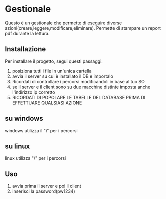 # Gestionale

Questo è un gestionale che permette di eseguire diverse azioni(creare,leggere,modificare,eliminare).
Permette di stampare un report pdf durante la lettura.

## Installazione

Per installare il progetto, segui questi passaggi:

1. posiziona tutti i file in un'unica cartella
2. avvia il server su cui è installato il DB e importalo
3. Ricordati di controllare i percorsi modificandoli in base al tuo SO
4. se il server e il client sono su due macchine distinte imposta anche l'indirizzo ip corretto
5. RICORDATI DI POPOLARE LE TABELLE DEL DATABASE PRIMA DI EFFETTUARE QUALSIASI AZIONE
## su windows
windows utilizza il "\\" per i percorsi

## su linux
linux utilizza "/" per i percorsi

## Uso

1. avvia prima il server e poi il client
2. inserisci la password(pw1234)
